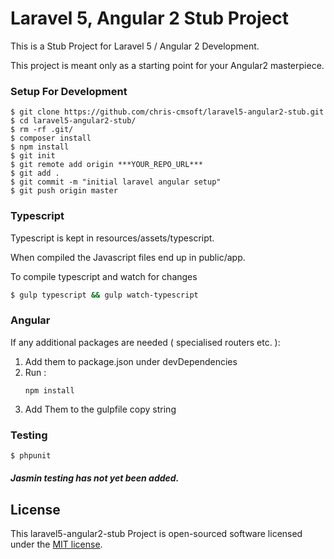 # Laravel 5, Angular 2 Stub Project

This is a Stub Project for Laravel 5 / Angular 2 Development. 

This project is meant only as a starting point for your Angular2 masterpiece.  

### Setup For Development

```
$ git clone https://github.com/chris-cmsoft/laravel5-angular2-stub.git
$ cd laravel5-angular2-stub/
$ rm -rf .git/
$ composer install
$ npm install
$ git init
$ git remote add origin ***YOUR_REPO_URL***
$ git add .
$ git commit -m "initial laravel angular setup"
$ git push origin master
```
### Typescript

Typescript is kept in resources/assets/typescript.

When compiled the Javascript files end up in public/app.

To compile typescript and watch for changes
```sh
$ gulp typescript && gulp watch-typescript
```
### Angular
If any additional packages are needed ( specialised routers etc. ):

1) Add them to package.json under devDependencies  
2) Run :
    ```  
    npm install
    ```  
3) Add Them to the gulpfile copy string

### Testing

```sh
$ phpunit
```
##### Jasmin testing has not yet been added.

## License

This laravel5-angular2-stub Project is open-sourced software licensed under the [MIT license](http://opensource.org/licenses/MIT).
